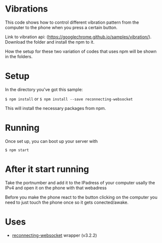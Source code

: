 # Vibrations

This code shows how to control different vibration pattern from the computer to the phone when you press a certain button.

Link to vibration api: (https://googlechrome.github.io/samples/vibration/). Download the folder and install the npm to it. 

How the setup for these two variation of codes that uses npm will be shown in the folders.

# Setup 

In the directory you've got this sample:

`$ npm install` or `$ npm install --save reconnecting-websocket`

This will install the necessary packages from npm.

# Running

Once set up, you can boot up your server with

`$ npm start`

# After it start running

Take the portnumber and add it to the IPadress of your computer usally the IPv4 and open it on the phone with that webadress

Before you make the phone react to the button clicking on the computer you need to just touch the phone once so it gets conected/awake.

# Uses

* [reconnecting-websocket](https://github.com/pladaria/reconnecting-websocket) wrapper (v3.2.2)
